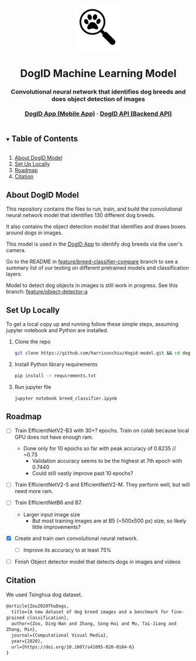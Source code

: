 <!-- PROJECT LOGO -->
<br />
<p align="center">
  <a href="https://github.com/harrisonchiu/dogid-model">
    <img src="docs/dogid-logo.png" alt="Logo" width="128" height="128">
  </a>

  <h1 align="center">DogID Machine Learning Model</h1>

  <h3 align="center">
    Convolutional neural network that identifies dog breeds and does object detection of images
    <br />
    <br />
    <a href="https://github.com/harrisonchiu/dogid-model">DogID App (Mobile App)</a>
    ·
    <a href="https://github.com/harrisonchiu/dogid-api">DogID API (Backend API)</a>
  </h3>
</p>


<!-- TABLE OF CONTENTS -->
<details open="open">
  <summary><h2 style="display: inline-block">Table of Contents</h2></summary>
  <ol>
    <li>
      <a href="#about-dogid-model">About DogID Model</a>
    </li>
    <li>
      <a href="#set-up-locally">Set Up Locally</a>
    </li>
    <li>
      <a href="#roadmap">Roadmap</a>
    </li>
    <li>
      <a href="#citation">Citation</a>
    </li>
  </ol>
</details>


<!-- ABOUT THE PROJECT -->
## About DogID Model

This repository contains the files to run, train, and build the
convolutional neural network model that identifies 130 different dog breeds.

It also contains the object detection model that identifies and draws boxes
around dogs in images.

This model is used in the [DogID App](https://github.com/harrisonchiu/dogid-app)
to identify dog breeds via the user's camera.

Go to the README in
[feature/breed-classifier-compare](https://github.com/harrisonchiu/dogid-model/tree/feature/breed-classifier-compare)
branch to see a summary list of our testing on different pretrained models and classification layers.

Model to detect dog objects in images is still work in progress.
See this branch: [feature/object-detector-a](https://github.com/harrisonchiu/dogid-model/tree/feature/object-detector-a)


<!-- GETTING STARTED -->
## Set Up Locally

To get a local copy up and running follow these simple steps,
assuming jupyter notebook and Python are installed.

1. Clone the repo
    ```sh
    git clone https://github.com/harrisonchiu/dogid-model.git && cd dogid-model
    ```
2. Install Python library requirements
    ```sh
    pip install -r requirements.txt
    ```
3. Run jupyter file
    ```sh
    jupyter notebook breed_classifier.ipynb
    ```


<!-- ROADMAP -->
## Roadmap
- [ ] Train EfficientNetV2-B3 with 30+? epochs. Train on colab because local GPU does not have enough ram.
    - Done only for 10 epochs so far with peak accuracy of 0.8235 // ~0.73
        - Validation accuracy seems to be the highest at 7th epoch with 0.7440
        - Could still vastly improve past 10 epochs?
- [ ] Train EfficientNetV2-S and EfficientNetV2-M. They perform well, but will need more ram.
- [ ] Train EfficientNetB6 and B7.
    - Larger input image size
        - But most training images are at B5 (~500x500 px) size, so likely little improvements?
- [x] Create and train own convolutional neural network.
  - [ ] Improve its accuracy to at least 75%
- [ ] Finish Object detector model that detects dogs in images and videos


## Citation

We used Tsinghua dog dataset.

```
@article{Zou2020ThuDogs,
  title={A new dataset of dog breed images and a benchmark for fine-grained classification},
  author={Zou, Ding-Nan and Zhang, Song-Hai and Mu, Tai-Jiang and Zhang, Min},
  journal={Computational Visual Media},
  year={2020},
  url={https://doi.org/10.1007/s41095-020-0184-6}
}
```